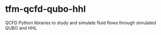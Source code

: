 # tfm-qcfd-qubo-hhl
QCFD Python libraries to study and simulate fluid flows through simulated QUBO and HHL
